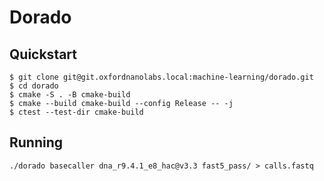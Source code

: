 # Dorado

## Quickstart

```
$ git clone git@git.oxfordnanolabs.local:machine-learning/dorado.git
$ cd dorado
$ cmake -S . -B cmake-build
$ cmake --build cmake-build --config Release -- -j
$ ctest --test-dir cmake-build
```

## Running

```
./dorado basecaller dna_r9.4.1_e8_hac@v3.3 fast5_pass/ > calls.fastq
```
